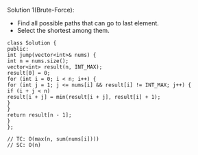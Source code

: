 Solution 1(Brute-Force):
​
- Find all possible paths that can go to last element.
- Select the shortest among them.
​
```
class Solution {
public:
int jump(vector<int>& nums) {
int n = nums.size();
vector<int> result(n, INT_MAX);
result[0] = 0;
for (int i = 0; i < n; i++) {
for (int j = 1; j <= nums[i] && result[i] != INT_MAX; j++) {
if (i + j < n)
result[i + j] = min(result[i + j], result[i] + 1);
}
}
return result[n - 1];
}
};
​
// TC: O(max(n, sum(nums[i])))
// SC: O(n)